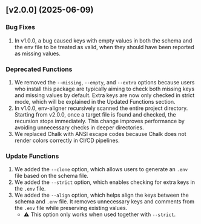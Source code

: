 ## [v2.0.0] (2025-06-09)

### Bug Fixes
1. In v1.0.0, a bug caused keys with empty values in both the schema and the env file to be treated as valid, when they should have been reported as missing values.

### Deprecated Functions
1. We removed the `--missing`, `--empty`, and `--extra` options because users who install this package are typically aiming to check both missing keys and missing values by default. Extra keys are now only checked in strict mode, which will be explained in the Updated Functions section.
2. In v1.0.0, env-aligner recursively scanned the entire project directory. Starting from v2.0.0, once a target file is found and checked, the recursion stops immediately. This change improves performance by avoiding unnecessary checks in deeper directories.
3. We replaced Chalk with ANSI escape codes because Chalk does not render colors correctly in CI/CD pipelines.

### Update Functions
1. We added the `--clone` option, which allows users to generate an `.env` file based on the schema file.
2. We added the `--strict` option, which enables checking for extra keys in the `.env` file.
3. We added the `--align` option, which helps align the keys between the schema and `.env` file. It removes unnecessary keys and comments from the `.env` file while preserving existing values.
    - ⚠️ This option only works when used together with `--strict`.